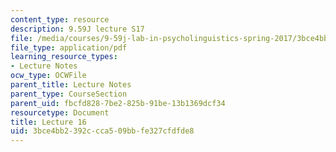 ```yaml
---
content_type: resource
description: 9.59J lecture S17
file: /media/courses/9-59j-lab-in-psycholinguistics-spring-2017/3bce4bb2392ccca509bbfe327cfdfde8_MIT9_59jS17_lec16.pdf
file_type: application/pdf
learning_resource_types:
- Lecture Notes
ocw_type: OCWFile
parent_title: Lecture Notes
parent_type: CourseSection
parent_uid: fbcfd828-7be2-825b-91be-13b1369dcf34
resourcetype: Document
title: Lecture 16
uid: 3bce4bb2-392c-cca5-09bb-fe327cfdfde8
---
```

